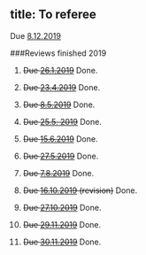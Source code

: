 title: To referee
---



Due [8.12.2019](podsedkowska2019)


###Reviews finished 2019


1. <del>Due [26.1.2019](gour2019)</del> Done.

1. <del>Due [23.4.2019](molnar2019)</del> Done.

2. <del>Due [8.5.2019](labuschagne2019)</del> Done.

3. <del>Due [25.5. 2019](haapasalo2019)</del> Done.

4. <del>Due [15.6.2019](aray2019)</del>  Done.

5. <del>Due [27.5.2019](gzyl2019)</del> Done.

6. <del>Due [7.8.2019](carlen2019)</del> Done.

7. <del>Due [16.10.2019](carlen2019) (revision)</del>  Done.

8. <del>Due [27.10.2019](shahbazi2019)</del> Done.

9. <del>Due [29.11.2019](dallarno2019)</del> Done.
 
9. <del>Due [30.11.2019](pitrik2019)</del> Done.

